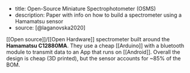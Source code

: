 - title: Open-Source Miniature Spectrophotometer (OSMS)
- description: Paper with info on how to build a spectrometer using a Hamamatsu sensor
- source: [@laganovska2020]

[[Open source]]/[[Open Hardware]] spectrometer built around the **Hamamatsu C12880MA**. They use a cheap [[Arduino]] with a bluetooth module to transmit data to an App that runs on [[Android]]. Overall the design is cheap (3D printed), but the sensor accounts for ~85% of the BOM. 

